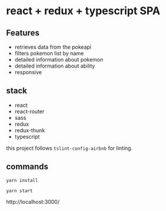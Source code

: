 # react + redux + typescript SPA 

## Features
- retrieves data from the pokeapi
- filters pokemon list by name
- detailed information about pokemon
- detailed information about ability
- responsive

## stack
- react
- react-router
- sass
- redux
- redux-thunk
- typescript

this project follows `tslint-config-airbnb` for linting.

## commands
``yarn install``
 
``yarn start``

http://localhost:3000/
